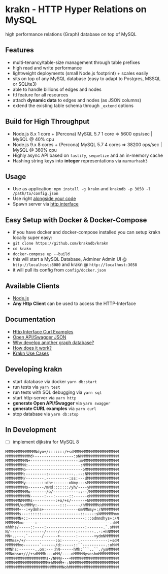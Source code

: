 # krakn - HTTP Hyper Relations on MySQL

high performance relations (Graph) database on top of MySQL

## Features

* multi-tenancy/table-size management through table prefixes
* high read and write performance
* lightweight deployments (small Node.js footprint) + scales easily
* sits on top of any MySQL database (easy to adapt to Postgres, MSSQL or SQLite3)
* able to handle billions of edges and nodes
* ttl feature for all resources
* attach **dynamic data** to edges and nodes (as JSON columns)
* extend the existing table schema through `_extend` options

## Build for High Throughput

* Node.js 8.x 1 core + (Percona) MySQL 5.7 1 core => 5600 ops/sec | MySQL @ 40% cpu
* Node.js 9.x 8 cores + (Percona) MySQL 5.7 4 cores => 38200 ops/sec | MySQL @ 360% cpu
* Highly async API based on `fastify`, `sequelize` and an in-memory cache
* Hashing string keys into **integer** representations via `murmurhash3`

## Usage

* Use as application: `npm install -g krakn` and `krakndb -p 3058 -l /path/to/config.json`
* Use right [alongside your code](example/krakn-sample.js)
* Spawn server via [http interface](example/krakn-http.js)

## Easy Setup with Docker & Docker-Compose

* if you have docker and docker-compose installed you can setup krakn locally super easy:
* `git clone https://github.com/krakndb/krakn`
* `cd krakn`
* `docker-compose up --build`
* this will start a MySQL Database, Adminer Admin UI @ `http://localhost:8080` and krakn @ `http://localhost:3058`
* it will pull its config from `config/docker.json`

## Available Clients

* [Node.js](https://github.com/krystianity/krakn-js)
* **Any Http Client** can be used to access the HTTP-Interface

## Documentation

* [Http Interface Curl Examples](docs/curl.md)
* [Open API/Swagger JSON](docs/swagger.json)
* [Why develop another graph database?](docs/why.md)
* [How does it work?](docs/how.md)
* [Krakn Use Cases](docs/use-case.md)

## Developing krakn

* start database via docker `yarn db:start`
* run tests via `yarn test`
* run tests with SQL debugging via `yarn sql`
* start http-server via `yarn http`
* **generate Open API/Swagger** via `yarn swagger`
* **generate CURL examples** via `yarn curl`
* stop database via `yarn db:stop`

## In Development

* [ ] implement dijkstra for MySQL 8

```
MMMMMMMMMMMMMNdyo+/:::::::/+sdMMMMMMMMMMMMMMMMMMMM
MMMMMMMMMMMd+-----------------:sNMMMMMMMMMMMMMMMMM
MMMMMMMMMN+---------------------:mMMMMMMMMMMMMMMMM
MMMMMMMMN:-----------------------:NMMMMMMMMMMMMMMM
MMMMMMMMo-------------------------oMMMMMMMMMMMMMMM
MMMMMMMM:---------:-----------..--:NMMMMMMMMMMMMMM
MMMMMMMM/--------.----------:ss:---dMMMMMMMMMMMMMM
MMMMMMMMy-------::dh+:------oNmy---sMMMMMMMMMMMMMM
MMMMMMMMMo-------/mNd:::::::/yh/----yMMMMMMMMMMMMM
MMMMMMMMMMo-------/o/-----------::--/MMMMMMMMMMMMM
MMMMMMMMMMN------:---:------::------oMMMMMMMMMMMMM
MMMMMMNMMMMs----------:+o/+s/------+NMMMMMMMMMMMMM
MMMMMM/odMMMy:----------:::------/hMMMMMMddMMMMMMM
MMMMMM+--:+ydmhs+---------------omNMNmy+:/NMMMMMMM
MMMMMMs---::::::-----------------::----:sNMMMMMMmm
MMMMMMN+::-------------------------:::odmmdhys+:/N
MMMMMMmo-----:--------------------------------.:NM
mhhhs/-----::----:-----------------:-------.`.sMMM
N/---------:-----/-----/-------:-------..-:+hNMMMM
MN+..---.`------/------+-------:-------+ydmNMMMMMM
MMMms+/+/-------------:o:-------.------------:+sdM
MMMMMMmo-------`------/d:-----::``----------.:ohNM
MMNhs:-------..om:---:hN------hMh:```..``./ymMMMMM
MMNmhso+///+sdMMMh---oMM/----oMMMMNysoshmMMMMMMMMM
MMMMMMMMMMMMMMMMMMs-/NMMy---+MMMMMMMMMMMMMMMMMMMMM
MMMMMMMMMMMMMMMMMMM+hMMMM+-:NMMMMMMMMMMMMMMMMMMMMM
MMMMMMMMMMMMMMMMMMMNMMMMMNohMMMMMMMMMMMMMMMMMMMMMM
```